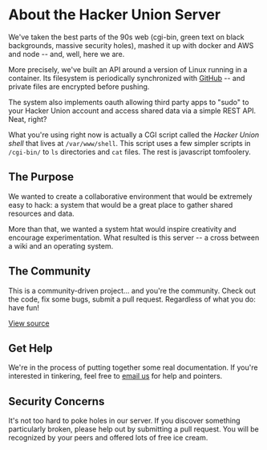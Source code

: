 # About the Hacker Union Server

We've taken the best parts of the 90s web (cgi-bin, green text on black backgrounds, massive security holes), mashed it up with docker and AWS and node -- and, well, here we are.

More precisely, we've built an API around a version of Linux running in a container. Its filesystem is periodically synchronized with [GitHub][2] -- and private files are encrypted before pushing.

The system also implements oauth allowing third party apps to "sudo" to your Hacker Union account and access shared data via a simple REST API. Neat, right?

What you're using right now is actually a CGI script called the _Hacker Union shell_ that lives at `/var/www/shell`. This script uses a few simpler scripts in `/cgi-bin/` to `ls` directories and `cat` files. The rest is javascript tomfoolery.

## The Purpose

We wanted to create a collaborative environment that would be extremely easy to hack: a system that would be a great place to gather shared resources and data.

More than that, we wanted a system htat would inspire creativity and encourage experimentation. What resulted is this server -- a cross between a wiki and an operating system.

## The Community

This is a community-driven project... and you're the community. Check out the code, fix some bugs, submit a pull request. Regardless of what you do: have fun!

[View source][1]

## Get Help

We're in the process of putting together some real documentation. If you're interested in tinkering, feel free to [email us][3] for help and pointers.

## Security Concerns

It's not too hard to poke holes in our server. If you discover something particularly broken, please help out by submitting a pull request. You will be recognized by your peers and offered lots of free ice cream.

[1]: http://github.com/hackerunion/
[2]: http://github.com/hackerunion/root/
[3]: mailto:theevilgeek@gmail.com
